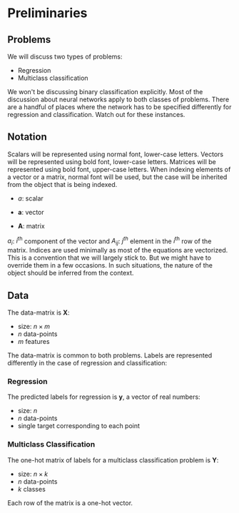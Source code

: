 # Preliminaries

## Problems

We will discuss two types of problems:

- Regression
- Multiclass classification

We won't be discussing binary classification explicitly. Most of the discussion about neural networks apply to both classes of problems. There are a handful of places where the network has to be specified differently for regression and classification. Watch out for these instances.



## Notation

Scalars will be represented using normal font, lower-case letters. Vectors will be represented using bold font, lower-case letters. Matrices will be represented using bold font, upper-case letters. When indexing elements of a vector or a matrix, normal font will be used, but the case will be inherited from the object that is being indexed.

- $a$: scalar

- $\boldsymbol{a}$: vector

- $\boldsymbol{A}$: matrix


$a_i$: $i^{\text{th}}$ component of the vector and $A_{ij}$: $j^{th}$ element in the $i^{\text{th}}$ row of the matrix. Indices are used minimally as most of the equations are vectorized. This is a convention that we will largely stick to. But we might have to override them in a few occasions. In such situations, the nature of the object should be inferred from the context.



## Data

The data-matrix is $\boldsymbol{X}$:



- size: $n \times m$
- $n$ data-points
- $m$ features



The data-matrix is common to both problems. Labels are represented differently in the case of regression and classification:



### Regression

The predicted labels for regression is $\boldsymbol{y}$, a vector of real numbers:



- size: $n$
- $n$ data-points
- single target corresponding to each point



### Multiclass Classification

The one-hot matrix of labels for a multiclass classification problem is $\boldsymbol{Y}$:



- size: $n \times k$
- $n$ data-points
- $k$ classes



Each row of the matrix is a one-hot vector.
